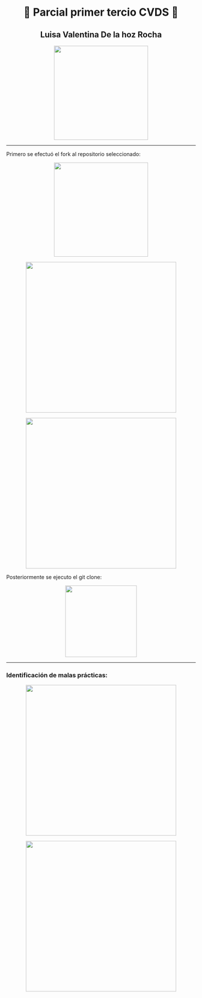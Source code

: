 <h1 align="center"> 🌷 Parcial primer tercio CVDS 🌷 </h1>
<h2 align="center"> Luisa Valentina De la hoz Rocha </h2>

<p align="center">
  <img src="https://user-images.githubusercontent.com/104604359/190826274-4193918e-0cd6-4815-82c9-5654c7c014c0.png" height="250px"/></p>
 
* * *

Primero se efectuó el fork al repositorio seleccionado:
<p align="center">
  <img src="https://user-images.githubusercontent.com/104604359/190820233-bbed1995-e6b5-452e-85a7-e73ab57d56c8.png" height="250px"/></p>
<p align="center">
  <img src="https://user-images.githubusercontent.com/104604359/190825951-cfbfd864-64cf-49f5-88ca-37ab1c45f8a3.png" height="400px"/></p>
<p align="center">
  <img src="https://user-images.githubusercontent.com/104604359/190822655-2ca804a2-5097-431a-93ce-e490cfe3cde6.png" height="400px"/></p>
  
Posteriormente se ejecuto el git clone:
<p align="center">
  <img src="https://user-images.githubusercontent.com/104604359/190837916-2d5bfb39-4772-4638-a9a0-fd5ba311df0b.png" height="190px"/></p>
  
* * *
### Identificación de malas prácticas:
<p align="center">
  <img src="https://user-images.githubusercontent.com/104604359/190838979-6a68cb5c-f60d-4cd8-980a-60a577cbf0d0.png" height="400px"/></p>

<p align="center">
  <img src="https://user-images.githubusercontent.com/104604359/190839259-3a5a8cc1-be7d-4338-82aa-2257275dc0cc.png" height="400px"/></p>



